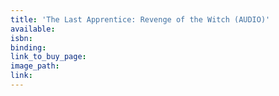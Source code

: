 ```yaml
---
title: 'The Last Apprentice: Revenge of the Witch (AUDIO)'
available:
isbn:
binding:
link_to_buy_page:
image_path:
link:
---
```


